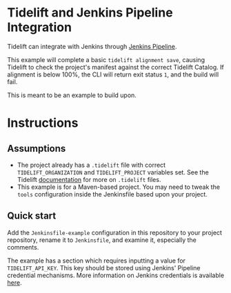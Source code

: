 # Tidelift and Jenkins Pipeline Integration

Tidelift can integrate with Jenkins through [Jenkins Pipeline](https://www.jenkins.io/doc/book/pipeline/).

This example will complete a basic `tidelift alignment save`, causing Tidelift to check the project's manifest against the correct Tidelift Catalog. If alignment is below 100%, the CLI will return exit status `1`, and the build will fail.

This is meant to be an example to build upon.

# Instructions

## Assumptions

* The project already has a `.tidelift` file with correct `TIDELIFT_ORGANIZATION` and `TIDELIFT_PROJECT` variables set. See the Tidelift [documentation](https://docs.tidelift.com/article/92-dot-tidelift-files) for more on `.tidelift` files.
* This example is for a Maven-based project. You may need to tweak the `tools` configuration inside the Jenkinsfile based upon your project.


## Quick start
Add the `Jenkinsfile-example` configuration in this repository to your project repository, rename it to `Jenkinsfile`, and examine it, especially the comments.

The example has a section which requires inputting a value for `TIDELIFT_API_KEY`. This key should be stored using Jenkins' Pipeline credential mechanisms. More information on Jenkins credentials is available [here](https://www.jenkins.io/doc/book/pipeline/jenkinsfile/#handling-credentials).
